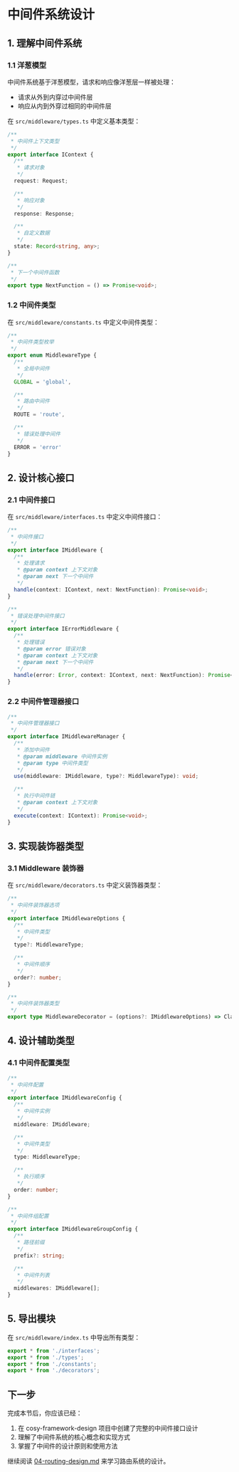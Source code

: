 # 中间件系统设计

## 1. 理解中间件系统

### 1.1 洋葱模型

中间件系统基于洋葱模型，请求和响应像洋葱层一样被处理：
- 请求从外到内穿过中间件层
- 响应从内到外穿过相同的中间件层

在 `src/middleware/types.ts` 中定义基本类型：

```typescript
/**
 * 中间件上下文类型
 */
export interface IContext {
  /**
   * 请求对象
   */
  request: Request;

  /**
   * 响应对象
   */
  response: Response;

  /**
   * 自定义数据
   */
  state: Record<string, any>;
}

/**
 * 下一个中间件函数
 */
export type NextFunction = () => Promise<void>;
```

### 1.2 中间件类型

在 `src/middleware/constants.ts` 中定义中间件类型：

```typescript
/**
 * 中间件类型枚举
 */
export enum MiddlewareType {
  /**
   * 全局中间件
   */
  GLOBAL = 'global',

  /**
   * 路由中间件
   */
  ROUTE = 'route',

  /**
   * 错误处理中间件
   */
  ERROR = 'error'
}
```

## 2. 设计核心接口

### 2.1 中间件接口

在 `src/middleware/interfaces.ts` 中定义中间件接口：

```typescript
/**
 * 中间件接口
 */
export interface IMiddleware {
  /**
   * 处理请求
   * @param context 上下文对象
   * @param next 下一个中间件
   */
  handle(context: IContext, next: NextFunction): Promise<void>;
}

/**
 * 错误处理中间件接口
 */
export interface IErrorMiddleware {
  /**
   * 处理错误
   * @param error 错误对象
   * @param context 上下文对象
   * @param next 下一个中间件
   */
  handle(error: Error, context: IContext, next: NextFunction): Promise<void>;
}
```

### 2.2 中间件管理器接口

```typescript
/**
 * 中间件管理器接口
 */
export interface IMiddlewareManager {
  /**
   * 添加中间件
   * @param middleware 中间件实例
   * @param type 中间件类型
   */
  use(middleware: IMiddleware, type?: MiddlewareType): void;

  /**
   * 执行中间件链
   * @param context 上下文对象
   */
  execute(context: IContext): Promise<void>;
}
```

## 3. 实现装饰器类型

### 3.1 Middleware 装饰器

在 `src/middleware/decorators.ts` 中定义装饰器类型：

```typescript
/**
 * 中间件装饰器选项
 */
export interface IMiddlewareOptions {
  /**
   * 中间件类型
   */
  type?: MiddlewareType;

  /**
   * 中间件顺序
   */
  order?: number;
}

/**
 * 中间件装饰器类型
 */
export type MiddlewareDecorator = (options?: IMiddlewareOptions) => ClassDecorator;
```

## 4. 设计辅助类型

### 4.1 中间件配置类型

```typescript
/**
 * 中间件配置
 */
export interface IMiddlewareConfig {
  /**
   * 中间件实例
   */
  middleware: IMiddleware;

  /**
   * 中间件类型
   */
  type: MiddlewareType;

  /**
   * 执行顺序
   */
  order: number;
}

/**
 * 中间件组配置
 */
export interface IMiddlewareGroupConfig {
  /**
   * 路径前缀
   */
  prefix?: string;

  /**
   * 中间件列表
   */
  middlewares: IMiddleware[];
}
```

## 5. 导出模块

在 `src/middleware/index.ts` 中导出所有类型：

```typescript
export * from './interfaces';
export * from './types';
export * from './constants';
export * from './decorators';
```

## 下一步

完成本节后，你应该已经：
1. 在 cosy-framework-design 项目中创建了完整的中间件接口设计
2. 理解了中间件系统的核心概念和实现方式
3. 掌握了中间件的设计原则和使用方法

继续阅读 [04-routing-design.md](./04-routing-design.md) 来学习路由系统的设计。 
